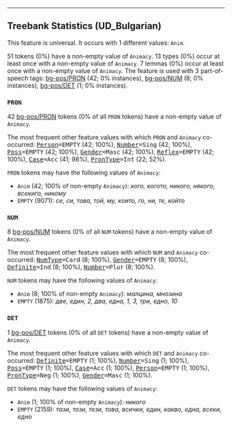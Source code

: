 

--------------------------------------------------------------------------------

## Treebank Statistics (UD_Bulgarian)

This feature is universal.
It occurs with 1 different values: `Anim`.

51 tokens (0%) have a non-empty value of `Animacy`.
13 types (0%) occur at least once with a non-empty value of `Animacy`.
7 lemmas (0%) occur at least once with a non-empty value of `Animacy`.
The feature is used with 3 part-of-speech tags: [bg-pos/PRON]() (42; 0% instances), [bg-pos/NUM]() (8; 0% instances), [bg-pos/DET]() (1; 0% instances).

### `PRON`

42 [bg-pos/PRON]() tokens (0% of all `PRON` tokens) have a non-empty value of `Animacy`.

The most frequent other feature values with which `PRON` and `Animacy` co-occurred: <tt><a href="Person.html">Person</a>=EMPTY</tt> (42; 100%), <tt><a href="Number.html">Number</a>=Sing</tt> (42; 100%), <tt><a href="Poss.html">Poss</a>=EMPTY</tt> (42; 100%), <tt><a href="Gender.html">Gender</a>=Masc</tt> (42; 100%), <tt><a href="Reflex.html">Reflex</a>=EMPTY</tt> (42; 100%), <tt><a href="Case.html">Case</a>=Acc</tt> (41; 98%), <tt><a href="PronType.html">PronType</a>=Int</tt> (22; 52%).

`PRON` tokens may have the following values of `Animacy`:

* `Anim` (42; 100% of non-empty `Animacy`): <em>кого, когото, никого, някого, всекиго, никому</em>
* `EMPTY` (9071): <em>се, си, това, той, му, които, го, ни, те, който</em>

### `NUM`

8 [bg-pos/NUM]() tokens (0% of all `NUM` tokens) have a non-empty value of `Animacy`.

The most frequent other feature values with which `NUM` and `Animacy` co-occurred: <tt><a href="NumType.html">NumType</a>=Card</tt> (8; 100%), <tt><a href="Gender.html">Gender</a>=EMPTY</tt> (8; 100%), <tt><a href="Definite.html">Definite</a>=Ind</tt> (8; 100%), <tt><a href="Number.html">Number</a>=Plur</tt> (8; 100%).

`NUM` tokens may have the following values of `Animacy`:

* `Anim` (8; 100% of non-empty `Animacy`): <em>малцина, мнозина</em>
* `EMPTY` (1875): <em>две, един, 2, два, една, 1, 3, три, едно, 10</em>

### `DET`

1 [bg-pos/DET]() tokens (0% of all `DET` tokens) have a non-empty value of `Animacy`.

The most frequent other feature values with which `DET` and `Animacy` co-occurred: <tt><a href="Definite.html">Definite</a>=EMPTY</tt> (1; 100%), <tt><a href="Number.html">Number</a>=Sing</tt> (1; 100%), <tt><a href="Poss.html">Poss</a>=EMPTY</tt> (1; 100%), <tt><a href="Case.html">Case</a>=Acc</tt> (1; 100%), <tt><a href="Person.html">Person</a>=EMPTY</tt> (1; 100%), <tt><a href="PronType.html">PronType</a>=Neg</tt> (1; 100%), <tt><a href="Gender.html">Gender</a>=Masc</tt> (1; 100%).

`DET` tokens may have the following values of `Animacy`:

* `Anim` (1; 100% of non-empty `Animacy`): <em>никого</em>
* `EMPTY` (2159): <em>тази, този, тези, това, всички, един, какво, една, всеки, едно</em>

